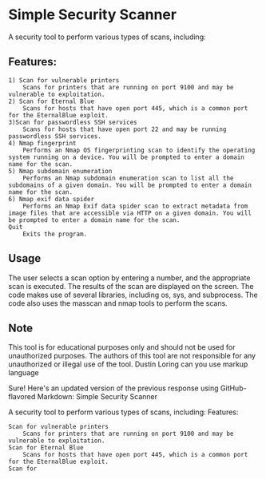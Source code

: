 # Simple Security Scanner

A security tool to perform various types of scans, including:

## Features:

    1) Scan for vulnerable printers
        Scans for printers that are running on port 9100 and may be vulnerable to exploitation.
    2) Scan for Eternal Blue
        Scans for hosts that have open port 445, which is a common port for the EternalBlue exploit.
    3)Scan for passwordless SSH services
        Scans for hosts that have open port 22 and may be running passwordless SSH services.
    4) Nmap fingerprint
        Performs an Nmap OS fingerprinting scan to identify the operating system running on a device. You will be prompted to enter a domain name for the scan.
    5) Nmap subdomain enumeration
        Performs an Nmap subdomain enumeration scan to list all the subdomains of a given domain. You will be prompted to enter a domain name for the scan.
    6) Nmap exif data spider
        Performs an Nmap Exif data spider scan to extract metadata from image files that are accessible via HTTP on a given domain. You will be prompted to enter a domain name for the scan.
    Quit
        Exits the program.

## Usage

The user selects a scan option by entering a number, and the appropriate scan is executed. The results of the scan are displayed on the screen. The code makes use of several libraries, including os, sys, and subprocess. The code also uses the masscan and nmap tools to perform the scans.

## Note

This tool is for educational purposes only and should not be used for unauthorized purposes. The authors of this tool are not responsible for any unauthorized or illegal use of the tool.
Dustin Loring
can you use markup language

Sure! Here's an updated version of the previous response using GitHub-flavored Markdown:
Simple Security Scanner

A security tool to perform various types of scans, including:
Features:

    Scan for vulnerable printers
        Scans for printers that are running on port 9100 and may be vulnerable to exploitation.
    Scan for Eternal Blue
        Scans for hosts that have open port 445, which is a common port for the EternalBlue exploit.
    Scan for

